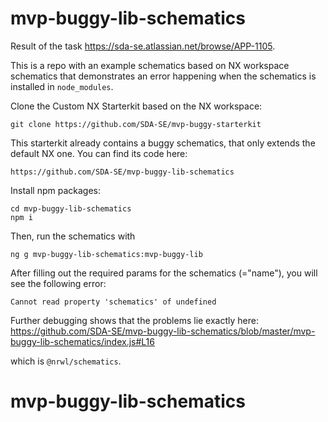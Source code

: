 # mvp-buggy-lib-schematics
Result of the task https://sda-se.atlassian.net/browse/APP-1105.

This is a repo with an example schematics based on NX workspace schematics that demonstrates an error happening when the schematics is installed in `node_modules`.

Clone the Custom NX Starterkit based on the NX workspace:
```
git clone https://github.com/SDA-SE/mvp-buggy-starterkit
```

This starterkit already contains a buggy schematics, that only extends the default NX one. You can find its code here:
```
https://github.com/SDA-SE/mvp-buggy-lib-schematics
```

Install npm packages:
```
cd mvp-buggy-lib-schematics
npm i
```

Then, run the schematics with
```
ng g mvp-buggy-lib-schematics:mvp-buggy-lib
```

After filling out the required params for the schematics (="name"), you will see the following error:
```
Cannot read property 'schematics' of undefined
```

Further debugging shows that the problems lie exactly here:
https://github.com/SDA-SE/mvp-buggy-lib-schematics/blob/master/mvp-buggy-lib-schematics/index.js#L16

which is `@nrwl/schematics`.
# mvp-buggy-lib-schematics
